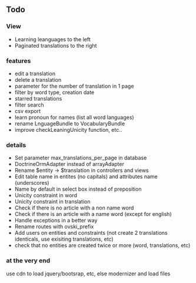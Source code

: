 ## Todo ##

### View ### 
 * Learning leanguages to the left
 * Paginated translations to the right

### features ###
 * edit a translation
 * delete a translation
 * parameter for the number of translation in 1 page
 * filter by word type, creation date
 * starred translations
 * filter search
 * csv export
 * learn pronoun for names (list all word languages)
 * rename LnguageBundle to VocabularyBundle
 * improve checkLeaningUnicity function, etc..
### details ###
 * Set parameter max_translations_per_page in database
 * DoctrineOrmAdapter instead of arrayAdapter
 * Rename $entity -> $translation in controllers and views
 * Edit table name in entites (no capitals) and attributes name (underscores)
 * Name by default in select box instead of preposition
 * Unicity constraint in word
 * Unicity constraint in translation
 * Check if there is no article with a non name word
 * Check if there is an article with a name word (except for english)
 * Handle exceptions in a better way
 * Rename routes with ovski_prefix
 * Add users on entities and constraints (not create 2 translations identicals, use exisiting translations, etc)
 * check that no entities are created twice or more (word, translations, etc)

### at the very end ###
use cdn to load jquery/bootsrap, etc, else modernizer and load files
